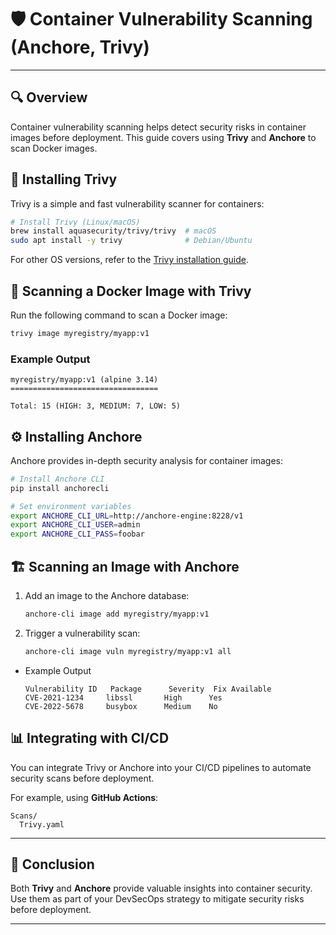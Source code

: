 # 🛡️ Container Vulnerability Scanning (Anchore, Trivy)

---

## 🔍 Overview

Container vulnerability scanning helps detect security risks in container images before deployment. This guide covers using **Trivy** and **Anchore** to scan Docker images.

## 📌 Installing Trivy

Trivy is a simple and fast vulnerability scanner for containers:

```bash
# Install Trivy (Linux/macOS)
brew install aquasecurity/trivy/trivy  # macOS
sudo apt install -y trivy              # Debian/Ubuntu
```

For other OS versions, refer to the [Trivy installation guide](https://aquasecurity.github.io/trivy/).

## 🔎 Scanning a Docker Image with Trivy

Run the following command to scan a Docker image:

```bash
trivy image myregistry/myapp:v1
```

### Example Output

```plaintext
myregistry/myapp:v1 (alpine 3.14)
=================================

Total: 15 (HIGH: 3, MEDIUM: 7, LOW: 5)
```

## ⚙️ Installing Anchore

Anchore provides in-depth security analysis for container images:

```bash
# Install Anchore CLI
pip install anchorecli

# Set environment variables
export ANCHORE_CLI_URL=http://anchore-engine:8228/v1
export ANCHORE_CLI_USER=admin
export ANCHORE_CLI_PASS=foobar
```

## 🏗️ Scanning an Image with Anchore

1. Add an image to the Anchore database:

   ```bash
   anchore-cli image add myregistry/myapp:v1
   ```

2. Trigger a vulnerability scan:

   ```bash
   anchore-cli image vuln myregistry/myapp:v1 all
   ```

- Example Output

  ```plaintext
  Vulnerability ID   Package      Severity  Fix Available
  CVE-2021-1234     libssl       High      Yes
  CVE-2022-5678     busybox      Medium    No
  ```

## 📊 Integrating with CI/CD

You can integrate Trivy or Anchore into your CI/CD pipelines to automate security scans before deployment.

For example, using **GitHub Actions**:

  ```plaintext
  Scans/
    Trivy.yaml

  ```

---

## 🎯 Conclusion

Both **Trivy** and **Anchore** provide valuable insights into container security. Use them as part of your DevSecOps strategy to mitigate security risks before deployment.

---
